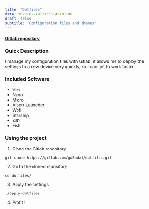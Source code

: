 ```yaml
---
title: "Dotfiles"
date: 2022-02-19T21:55:45+01:00
draft: false
subtitle: 'Configuration files and themes'
---
```


#### [Gitlab repository](https://gitlab.com/gw8ndal/dotfiles)

### Quick Description

I manage my configuration files with Gitlab, it allows me to deploy the settings to a new device very quickly, so I can get to work faster.

### Included Software

- Vim
- Nano
- Micro
- Albert Launcher
- Wofi
- Starship
- Zsh
- Fish

### Using the project

1. Clone the Gitlab repository

```git clone https://gitlab.com/gw8ndal/dotfiles.git```

2. Go to the cloned repository

```cd dotfiles/```

3. Apply the settings

```./apply-dotfiles```

4. Profit !